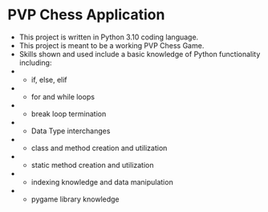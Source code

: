 # PVP Chess Application
- This project is written in Python 3.10 coding language.
-  This project is meant to be a working PVP Chess Game.
-  Skills shown and used include a basic knowledge of Python functionality including:
  - - if, else, elif
  - - for and while loops
  - - break loop termination
  - - Data Type interchanges
  - - class and method creation and utilization
  - - static method creation and utilization
  - - indexing knowledge and data manipulation
  - - pygame library knowledge
  

